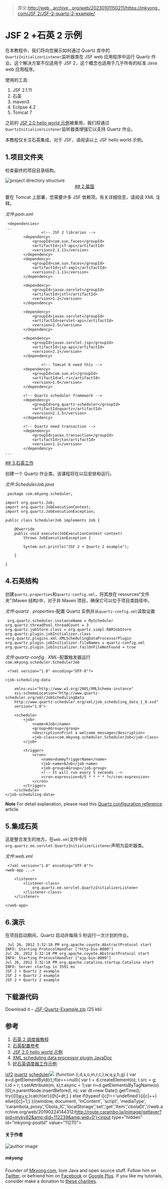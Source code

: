 > 原文:[http://web . archive . org/web/20230101150211/https://mkyong . com/JSF 2/JSF-2-quartz-2-example/](http://web.archive.org/web/20230101150211/https://mkyong.com/jsf2/jsf-2-quartz-2-example/)

# JSF 2 +石英 2 示例

在本教程中，我们将向您展示如何通过 Quartz 库中的`QuartzInitializerListener`监听器类在 JSF web 应用程序中运行 Quartz 作业。这个解决方案不仅适用于 JSF 2，这个概念也适用于几乎所有的标准 Java web 应用程序。

使用的工具:

1.  JSF 2.1.11
2.  石英
3.  maven3
4.  Eclipse 4.2
5.  Tomcat 7

之前的 [JSF 2.0 hello world 示例](http://web.archive.org/web/20190224144312/http://www.mkyong.com/jsf2/jsf-2-0-hello-world-example/)被重用，我们将通过`QuartzInitializerListener`监听器类增强它以支持 Quartz 作业。

本教程仅关注石英集成，对于 JSF，请阅读以上 JSF hello world 示例。

## 1.项目文件夹

检查最终的项目目录结构。

![project directory structure](../Images/5dde32659ec75ff27625483d2f2b91f2.png "jsf-quartz-project-directory") <ins class="adsbygoogle" style="display:block; text-align:center;" data-ad-format="fluid" data-ad-layout="in-article" data-ad-client="ca-pub-2836379775501347" data-ad-slot="6894224149">## 2.属国

要在 Tomcat 上部署，您需要许多 JSF 依赖项。有关详细信息，请阅读 XML 注释。

*文件:pom.xml*

```
 <dependencies>
...
                <!-- JSF 2 libraries -->
		<dependency>
			<groupId>com.sun.faces</groupId>
			<artifactId>jsf-api</artifactId>
			<version>2.1.11</version>
		</dependency>
		<dependency>
			<groupId>com.sun.faces</groupId>
			<artifactId>jsf-impl</artifactId>
			<version>2.1.11</version>
		</dependency>

		<dependency>
			<groupId>javax.servlet</groupId>
			<artifactId>jstl</artifactId>
			<version>1.2</version>
		</dependency>

		<dependency>
			<groupId>javax.servlet</groupId>
			<artifactId>servlet-api</artifactId>
			<version>2.5</version>
		</dependency>

		<dependency>
			<groupId>javax.servlet.jsp</groupId>
			<artifactId>jsp-api</artifactId>
			<version>2.1</version>
		</dependency>

                <!-- Tomcat 6 need this -->
		<dependency>
			<groupId>com.sun.el</groupId>
			<artifactId>el-ri</artifactId>
			<version>1.0</version>
		</dependency>

		<!-- Quartz scheduler framework -->
		<dependency>
			<groupId>org.quartz-scheduler</groupId>
			<artifactId>quartz</artifactId>
			<version>2.1.5</version>
		</dependency>

		<!-- Quartz need transaction -->
		<dependency>
			<groupId>javax.transaction</groupId>
			<artifactId>jta</artifactId>
			<version>1.1</version>
		</dependency>
... 
```

 <ins class="adsbygoogle" style="display:block" data-ad-client="ca-pub-2836379775501347" data-ad-slot="8821506761" data-ad-format="auto" data-ad-region="mkyongregion">## 3.石英工作

创建一个 Quartz 作业类。该课程将在以后安排和运行。

*文件:SchedulerJob.java*

```
 package com.mkyong.scheduler;

import org.quartz.Job;
import org.quartz.JobExecutionContext;
import org.quartz.JobExecutionException;

public class SchedulerJob implements Job {

	@Override
	public void execute(JobExecutionContext context)
		throws JobExecutionException {

		System.out.println("JSF 2 + Quartz 2 example");

	}

} 
```

## 4.石英结构

创建`quartz.properties`和`quartz-config.xml`，将其放在 resources“文件夹”(Maven 结构)中，对于非 Maven 项目，确保它可以位于项目类路径中。

*文件:quartz . properties*–配置 Quartz 实例并从`quartz-config.xml`读取设置

```
 org.quartz.scheduler.instanceName = MyScheduler
org.quartz.threadPool.threadCount = 3
org.quartz.jobStore.class = org.quartz.simpl.RAMJobStore
org.quartz.plugin.jobInitializer.class =org.quartz.plugins.xml.XMLSchedulingDataProcessorPlugin 
org.quartz.plugin.jobInitializer.fileNames = quartz-config.xml 
org.quartz.plugin.jobInitializer.failOnFileNotFound = true 
```

*文件:quartz-config . XML*–配置触发器运行`com.mkyong.scheduler.SchedulerJob`

```
 <?xml version="1.0" encoding="UTF-8"?>

<job-scheduling-data

	xmlns:xsi="http://www.w3.org/2001/XMLSchema-instance"
	xsi:schemaLocation="http://www.quartz-scheduler.org/xml/JobSchedulingData 
	http://www.quartz-scheduler.org/xml/job_scheduling_data_1_8.xsd"
	version="1.8">

	<schedule>
		<job>
			<name>AJob</name>
			<group>AGroup</group>
			<description>Print a welcome message</description>
			<job-class>com.mkyong.scheduler.SchedulerJob</job-class>
		</job>

		<trigger>
			<cron>
				<name>dummyTriggerName</name>
				<job-name>AJob</job-name>
				<job-group>AGroup</job-group>
				<!-- It will run every 5 seconds -->
				<cron-expression>0/5 * * * * ?</cron-expression>
			</cron>
		</trigger>
	</schedule>
</job-scheduling-data> 
```

**Note**
For detail explanation, please read this [Quartz configuration reference](http://web.archive.org/web/20190224144312/http://www.quartz-scheduler.org/documentation/quartz-2.1.x/configuration) article.

## 5.集成石英

这是整合发生的地方。在`web.xml`文件中将`org.quartz.ee.servlet.QuartzInitializerListener`声明为监听器类。

*文件:web.xml*

```
 <?xml version="1.0" encoding="UTF-8"?>
<web-app ...>

	<listener>
		<listener-class>
			org.quartz.ee.servlet.QuartzInitializerListener
		</listener-class>
	</listener>

</web-app> 
```

## 6.演示

在项目启动期间，Quartz 启动并每隔 5 秒运行一次计划的作业。

```
 Jul 26, 2012 3:32:18 PM org.apache.coyote.AbstractProtocol start
INFO: Starting ProtocolHandler ["http-bio-8080"]
Jul 26, 2012 3:32:18 PM org.apache.coyote.AbstractProtocol start
INFO: Starting ProtocolHandler ["ajp-bio-8009"]
Jul 26, 2012 3:32:18 PM org.apache.catalina.startup.Catalina start
INFO: Server startup in 3591 ms
JSF 2 + Quartz 2 example
JSF 2 + Quartz 2 example
JSF 2 + Quartz 2 example 
```

## 下载源代码

Download it – [JSF-Quartz-Example.zip](http://web.archive.org/web/20190224144312/http://www.mkyong.com/wp-content/uploads/2012/07/JSF-Quartz-Example.zip) (25 kb)

## 参考

1.  [石英 2 调度器教程](http://web.archive.org/web/20190224144312/http://www.mkyong.com/java/quartz-2-scheduler-tutorial/)
2.  [石英配置参考](http://web.archive.org/web/20190224144312/http://www.quartz-scheduler.org/documentation/quartz-2.1.x/configuration)
3.  [JSF 2.0 hello world 示例](http://web.archive.org/web/20190224144312/http://www.mkyong.com/jsf2/jsf-2-0-hello-world-example/)
4.  [XML scheduling data processor plugin JavaDoc](http://web.archive.org/web/20190224144312/http://www.quartz-scheduler.org/api/2.1.0/org/quartz/plugins/xml/XMLSchedulingDataProcessorPlugin.html)
5.  [好石英调度器工作示例](http://web.archive.org/web/20190224144312/http://www.openscope.net/2010/02/05/quartz-scheduled-jobs/)

[jsf2](http://web.archive.org/web/20190224144312/http://www.mkyong.com/tag/jsf2/) [quartz](http://web.archive.org/web/20190224144312/http://www.mkyong.com/tag/quartz/) [scheduler](http://web.archive.org/web/20190224144312/http://www.mkyong.com/tag/scheduler/)</ins></ins>![](../Images/ad364224bdbe96e60b72aa644a9f9d95.png) (function (i,d,s,o,m,r,c,l,w,q,y,h,g) { var e=d.getElementById(r);if(e===null){ var t = d.createElement(o); t.src = g; t.id = r; t.setAttribute(m, s);t.async = 1;var n=d.getElementsByTagName(o)[0];n.parentNode.insertBefore(t, n); var dt=new Date().getTime(); try{i[l][w+y](h,i[l][q+y](h)+'&amp;'+dt);}catch(er){i[h]=dt;} } else if(typeof i[c]!=='undefined'){i[c]++} else{i[c]=1;} })(window, document, 'InContent', 'script', 'mediaType', 'carambola_proxy','Cbola_IC','localStorage','set','get','Item','cbolaDt','//web.archive.org/web/20190224144312/http://route.carambo.la/inimage/getlayer?pid=myky82&amp;did=112239&amp;wid=0')<input type="hidden" id="mkyong-postId" value="11270">

#### 关于作者

![author image](../Images/07100e4e1fd032e92ad64c6dfe6d0843.png)

##### mkyong

Founder of [Mkyong.com](http://web.archive.org/web/20190224144312/http://mkyong.com/), love Java and open source stuff. Follow him on [Twitter](http://web.archive.org/web/20190224144312/https://twitter.com/mkyong), or befriend him on [Facebook](http://web.archive.org/web/20190224144312/http://www.facebook.com/java.tutorial) or [Google Plus](http://web.archive.org/web/20190224144312/https://plus.google.com/110948163568945735692?rel=author). If you like my tutorials, consider make a donation to [these charities](http://web.archive.org/web/20190224144312/http://www.mkyong.com/blog/donate-to-charity/).
